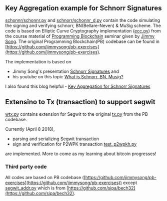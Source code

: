 ## Key Aggregation example for Schnorr Signatures

[schonnr/schonnr.py](schnorr/schnorr.py) and [schnorr/schonnr_d.py](schnorr/schnorr_d.py) contain the code simulating the signing and verifying schnorr, BN(Bellare-Neven) & MuSig scheme. The code is based on Elliptic Curve Cryptography implementation ([ecc.py](ecc.py)) from the course material of [Programming Blockchain](http://programmingblockchain.com) seminar given by [Jimmy Song](https://twitter.com/jimmysong). The original Programming Blockchain(PB) codebase can be found in [https://github.com/jimmysong/pb-exercises](https://github.com/jimmysong/pb-exercises).

The implementation is based on 
- Jimmy Song's presentation [Schnorr Signatures](https://prezi.com/amezx3cubxy0/schnorr-signatures/) and 
- his youtube on this topic [What is Schnorr, BN, Musig?](https://www.youtube.com/watch?v=thfCtc4jJZo)

I also found this blog helpful - [Key Aggregation for Schnorr Signatures](https://blockstream.com/2018/01/23/musig-key-aggregation-schnorr-signatures.html)


## Extensino to Tx (transaction) to support segwit
[wtx.py](wtx.py) contains extension for Segwit to the original [tx.py](tx.py) from the PB codebase.

Currently (April 8 2018), 
- parsing and serializing Segwit transaction
- sign and verification for P2WPK transaction [test_p2wpkh.py](test_p2wpkh.py)

are implemented. More to come as my learning about bitcoin progresses!

### Third party code
All codes are based on PB codebase ([https://github.com/jimmysong/pb-exercises](https://github.com/jimmysong/pb-exercises)) except
[segwit_addr.py](segwit_addr.py) which is from [https://github.com/sipa/bech32](https://github.com/sipa/bech32).
